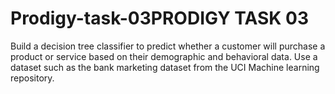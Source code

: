 # Prodigy-task-03PRODIGY TASK 03
Build a decision tree classifier to predict whether a customer will purchase a product or service based on their demographic and behavioral data. Use a dataset such as the bank marketing dataset from the UCI Machine learning repository.
